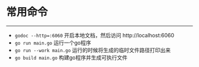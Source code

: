 # 常用命令
------------------------------

- ``` godoc --http=:6060 ``` 开启本地文档，然后访问 http://localhost:6060
- ``` go run main.go ``` 运行一个go程序
- ``` go run --work main.go ``` 运行的时候将生成的临时文件路径打印出来
- ``` go build main.go ``` 构建go程序并生成可执行文件 
